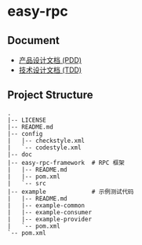 # easy-rpc



## Document

- [产品设计文档 (PDD)](./doc/pdd.md)
- [技术设计文档 (TDD)](./doc/tdd.md)

## Project Structure
```
.
|-- LICENSE
|-- README.md
|-- config
|   |-- checkstyle.xml
|   `-- codestyle.xml
|-- doc
|-- easy-rpc-framework  # RPC 框架
|   |-- README.md
|   |-- pom.xml
|   `-- src
|-- example             # 示例测试代码
|   |-- README.md
|   |-- example-common
|   |-- example-consumer
|   |-- example-provider
|   `-- pom.xml
`-- pom.xml

```